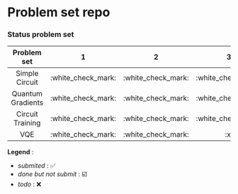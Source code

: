 # Problem set repo
### Status problem set
<table>
	<thead>
		<tr>
			<th align="center">Problem set</th>
			<th align="center">1</th>
			<th align="center">2</th>
			<th align="center">3</th>
		</tr>
	</thead>
	<tbody>
		<tr>
			<td align="center">Simple Circuit</td>
			<td align="center">:white_check_mark:</td>
			<td align="center">:white_check_mark:</td>
			<td align="center">:white_check_mark:</td>
		</tr>
		<tr>
			<td align="center">Quantum Gradients</td>
			<td align="center">:white_check_mark:</td>
			<td align="center">:white_check_mark:</td>
			<td align="center">:white_check_mark:</td>
		</tr>
		<tr>
			<td align="center">Circuit Training</td>
			<td align="center">:white_check_mark:</td>
			<td align="center">:white_check_mark:</td>
			<td align="center">:white_check_mark:</td>
		</tr>
		<tr>
			<td align="center">VQE</td>
			<td align="center">:white_check_mark:</td>
			<td align="center">:white_check_mark:</td>
			<td align="center">:x:</td>
		</tr>
	</tbody>
</table>

**Legend** :
- *submited* : :white_check_mark:
- *done but not submit* : :ballot_box_with_check:
- *todo* : :x:
